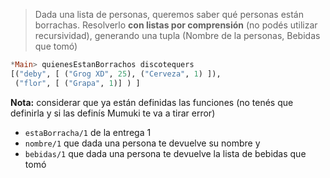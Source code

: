> Dada una lista de personas, queremos saber qué personas están borrachas. Resolverlo **con listas por comprensión** (no podés utilizar recursividad), generando una tupla (Nombre de la personas, Bebidas que tomó)

``` haskell
*Main> quienesEstanBorrachos discotequers
[("deby", [ ("Grog XD", 25), ("Cerveza", 1) ]), 
 ("flor", [ ("Grapa", 1)] ) ]
```

 **Nota:** considerar que ya están definidas las funciones (no tenés que definirla y si las definís Mumuki te va a tirar error)
 
 * `estaBorracha/1` de la entrega 1
 * `nombre/1` que dada una persona te devuelve su nombre y
 * `bebidas/1` que dada una persona te devuelve la lista de bebidas que tomó